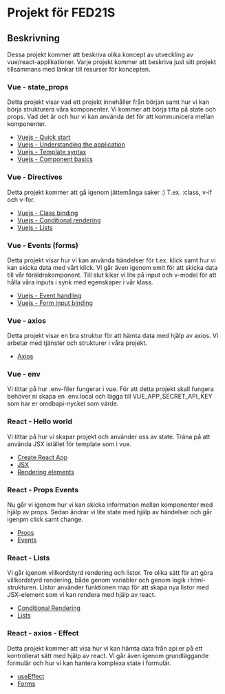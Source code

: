 # Projekt för FED21S

## Beskrivning

Dessa projekt kommer att beskriva olika koncept av utveckling av vue/react-applikationer. Varje projekt kommer att beskriva just sitt projekt tillsammans med länkar till resurser för koncepten.

### Vue - state_props

Detta projekt visar vad ett projekt innehåller från början samt hur vi kan börja strukturera våra komponenter. Vi kommer att börja titta på state och props. Vad det är och hur vi kan använda det för att kommunicera mellan komponenter.

- [Vuejs - Quick start](https://vuejs.org/guide/quick-start.html#with-build-tools)
- [Vuejs - Understanding the application](https://vuejs.org/guide/essentials/application.html#app-configurations)
- [Vuejs - Template syntax](https://vuejs.org/guide/essentials/template-syntax.html)
- [Vuejs - Component basics](https://vuejs.org/guide/essentials/component-basics.html)

### Vue - Directives

Detta projekt kommer att gå igenom jättemånga saker :)
T.ex. :class, v-if och v-for.

- [Vuejs - Class binding](https://vuejs.org/guide/essentials/class-and-style.html#binding-html-classes)
- [Vuejs - Conditional rendering](https://vuejs.org/guide/essentials/conditional.html)
- [Vuejs - Lists](https://vuejs.org/guide/essentials/list.html)

### Vue - Events (forms)

Detta projekt visar hur vi kan använda händelser för t.ex. klick samt hur vi kan skicka data med vårt klick. Vi går även igenom emit för att skicka data till vår föräldrakomponent. Till slut kikar vi lite på input och v-model för att hålla våra inputs i synk med egenskaper i vår klass.

- [Vuejs - Event handling](https://vuejs.org/guide/essentials/event-handling.html)
- [Vuejs - Form input binding](https://vuejs.org/guide/essentials/forms.html)

### Vue - axios

Detta projekt visar en bra struktur för att hämta data med hjälp av axios. Vi arbetar med tjänster och strukturer i våra projekt.

- [Axios](https://axios-http.com/docs/intro)

### Vue - env

Vi tittar på hur .env-filer fungerar i vue. För att detta projekt skall fungera behöver ni skapa en .env.local och lägga till VUE_APP_SECRET_API_KEY som har er omdbapi-nyckel som värde.

### React - Hello world

Vi tittar på hur vi skapar projekt och använder oss av state. Träna på att använda JSX istället för template som i vue.

- [Create React App](https://reactjs.org/docs/create-a-new-react-app.html)
- [JSX](https://reactjs.org/docs/introducing-jsx.html)
- [Rendering elements](https://reactjs.org/docs/rendering-elements.html)

### React - Props Events

Nu går vi igenom hur vi kan skicka information mellan komponenter med hjälp av props. Sedan ändrar vi lite state med hjälp av händelser och går igenpm click samt change.

- [Props](https://reactjs.org/docs/components-and-props.html)
- [Events](https://reactjs.org/docs/handling-events.html)

### React - Lists

Vi går igenom villkordstyrd rendering och listor. Tre olika sätt för att göra villkordstyrd rendering, både genom variabler och genom logik i html-strukturen. Listor använder funktionen map för att skapa nya listor med JSX-element som vi kan rendera med hjälp av react. 

- [Conditional Rendering](https://reactjs.org/docs/conditional-rendering.html)
- [Lists](https://reactjs.org/docs/lists-and-keys.html)

### React - axios - Effect

Detta projekt kommer att visa hur vi kan hämta data från api:er på ett kontrollerat sätt med hjälp av react. Vi går även igenom grundläggande formulär och hur vi kan hantera komplexa state i formulär.

- [useEffect](https://reactjs.org/docs/hooks-effect.html)
- [Forms](https://reactjs.org/docs/forms.html)
